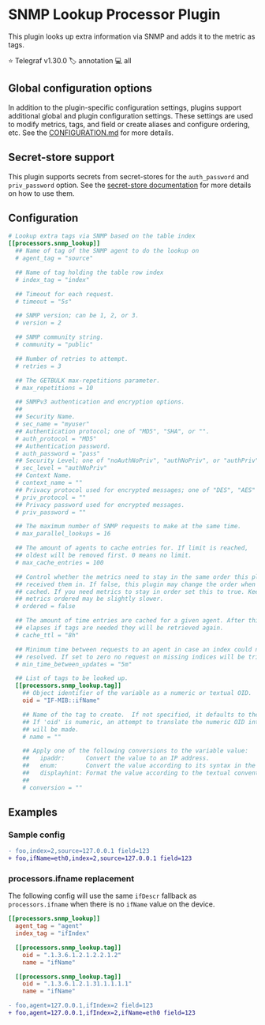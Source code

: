 # SNMP Lookup Processor Plugin

This plugin looks up extra information via SNMP and adds it to the metric as
tags.

⭐ Telegraf v1.30.0
🏷️ annotation
💻 all

## Global configuration options <!-- @/docs/includes/plugin_config.md -->

In addition to the plugin-specific configuration settings, plugins support
additional global and plugin configuration settings. These settings are used to
modify metrics, tags, and field or create aliases and configure ordering, etc.
See the [CONFIGURATION.md][CONFIGURATION.md] for more details.

[CONFIGURATION.md]: ../../../docs/CONFIGURATION.md#plugins

## Secret-store support

This plugin supports secrets from secret-stores for the `auth_password` and
`priv_password` option.
See the [secret-store documentation][SECRETSTORE] for more details on how
to use them.

[SECRETSTORE]: ../../../docs/CONFIGURATION.md#secret-store-secrets

## Configuration

```toml @sample.conf
# Lookup extra tags via SNMP based on the table index
[[processors.snmp_lookup]]
  ## Name of tag of the SNMP agent to do the lookup on
  # agent_tag = "source"

  ## Name of tag holding the table row index
  # index_tag = "index"

  ## Timeout for each request.
  # timeout = "5s"

  ## SNMP version; can be 1, 2, or 3.
  # version = 2

  ## SNMP community string.
  # community = "public"

  ## Number of retries to attempt.
  # retries = 3

  ## The GETBULK max-repetitions parameter.
  # max_repetitions = 10

  ## SNMPv3 authentication and encryption options.
  ##
  ## Security Name.
  # sec_name = "myuser"
  ## Authentication protocol; one of "MD5", "SHA", or "".
  # auth_protocol = "MD5"
  ## Authentication password.
  # auth_password = "pass"
  ## Security Level; one of "noAuthNoPriv", "authNoPriv", or "authPriv".
  # sec_level = "authNoPriv"
  ## Context Name.
  # context_name = ""
  ## Privacy protocol used for encrypted messages; one of "DES", "AES" or "".
  # priv_protocol = ""
  ## Privacy password used for encrypted messages.
  # priv_password = ""

  ## The maximum number of SNMP requests to make at the same time.
  # max_parallel_lookups = 16

  ## The amount of agents to cache entries for. If limit is reached,
  ## oldest will be removed first. 0 means no limit.
  # max_cache_entries = 100

  ## Control whether the metrics need to stay in the same order this plugin
  ## received them in. If false, this plugin may change the order when data is
  ## cached. If you need metrics to stay in order set this to true. Keeping the
  ## metrics ordered may be slightly slower.
  # ordered = false

  ## The amount of time entries are cached for a given agent. After this period
  ## elapses if tags are needed they will be retrieved again.
  # cache_ttl = "8h"

  ## Minimum time between requests to an agent in case an index could not be
  ## resolved. If set to zero no request on missing indices will be triggered.
  # min_time_between_updates = "5m"

  ## List of tags to be looked up.
  [[processors.snmp_lookup.tag]]
    ## Object identifier of the variable as a numeric or textual OID.
    oid = "IF-MIB::ifName"

    ## Name of the tag to create.  If not specified, it defaults to the value of 'oid'.
    ## If 'oid' is numeric, an attempt to translate the numeric OID into a textual OID
    ## will be made.
    # name = ""

    ## Apply one of the following conversions to the variable value:
    ##   ipaddr:      Convert the value to an IP address.
    ##   enum:        Convert the value according to its syntax in the MIB.
    ##   displayhint: Format the value according to the textual convention in the MIB.
    ##
    # conversion = ""
```

## Examples

### Sample config

```diff
- foo,index=2,source=127.0.0.1 field=123
+ foo,ifName=eth0,index=2,source=127.0.0.1 field=123
```

### processors.ifname replacement

The following config will use the same `ifDescr` fallback as `processors.ifname`
when there is no `ifName` value on the device.

```toml
[[processors.snmp_lookup]]
  agent_tag = "agent"
  index_tag = "ifIndex"

  [[processors.snmp_lookup.tag]]
    oid = ".1.3.6.1.2.1.2.2.1.2"
    name = "ifName"

  [[processors.snmp_lookup.tag]]
    oid = ".1.3.6.1.2.1.31.1.1.1.1"
    name = "ifName"
```

```diff
- foo,agent=127.0.0.1,ifIndex=2 field=123
+ foo,agent=127.0.0.1,ifIndex=2,ifName=eth0 field=123
```
